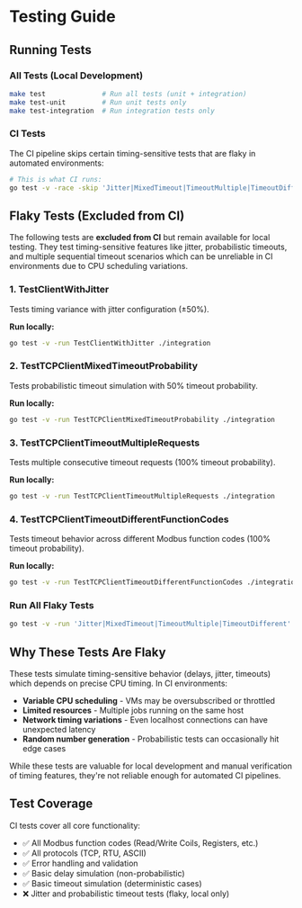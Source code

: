 # Testing Guide

## Running Tests

### All Tests (Local Development)
```bash
make test              # Run all tests (unit + integration)
make test-unit         # Run unit tests only
make test-integration  # Run integration tests only
```

### CI Tests
The CI pipeline skips certain timing-sensitive tests that are flaky in automated environments:

```bash
# This is what CI runs:
go test -v -race -skip 'Jitter|MixedTimeout|TimeoutMultiple|TimeoutDifferent' ./integration
```

## Flaky Tests (Excluded from CI)

The following tests are **excluded from CI** but remain available for local testing. They test timing-sensitive features like jitter, probabilistic timeouts, and multiple sequential timeout scenarios which can be unreliable in CI environments due to CPU scheduling variations.

### 1. TestClientWithJitter
Tests timing variance with jitter configuration (±50%).

**Run locally:**
```bash
go test -v -run TestClientWithJitter ./integration
```

### 2. TestTCPClientMixedTimeoutProbability  
Tests probabilistic timeout simulation with 50% timeout probability.

**Run locally:**
```bash
go test -v -run TestTCPClientMixedTimeoutProbability ./integration
```

### 3. TestTCPClientTimeoutMultipleRequests
Tests multiple consecutive timeout requests (100% timeout probability).

**Run locally:**
```bash
go test -v -run TestTCPClientTimeoutMultipleRequests ./integration
```

### 4. TestTCPClientTimeoutDifferentFunctionCodes
Tests timeout behavior across different Modbus function codes (100% timeout probability).

**Run locally:**
```bash
go test -v -run TestTCPClientTimeoutDifferentFunctionCodes ./integration
```

### Run All Flaky Tests
```bash
go test -v -run 'Jitter|MixedTimeout|TimeoutMultiple|TimeoutDifferent' ./integration
```

## Why These Tests Are Flaky

These tests simulate timing-sensitive behavior (delays, jitter, timeouts) which depends on precise CPU timing. In CI environments:
- **Variable CPU scheduling** - VMs may be oversubscribed or throttled
- **Limited resources** - Multiple jobs running on the same host
- **Network timing variations** - Even localhost connections can have unexpected latency
- **Random number generation** - Probabilistic tests can occasionally hit edge cases

While these tests are valuable for local development and manual verification of timing features, they're not reliable enough for automated CI pipelines.

## Test Coverage

CI tests cover all core functionality:
- ✅ All Modbus function codes (Read/Write Coils, Registers, etc.)
- ✅ All protocols (TCP, RTU, ASCII)
- ✅ Error handling and validation
- ✅ Basic delay simulation (non-probabilistic)
- ✅ Basic timeout simulation (deterministic cases)
- ❌ Jitter and probabilistic timeout tests (flaky, local only)
